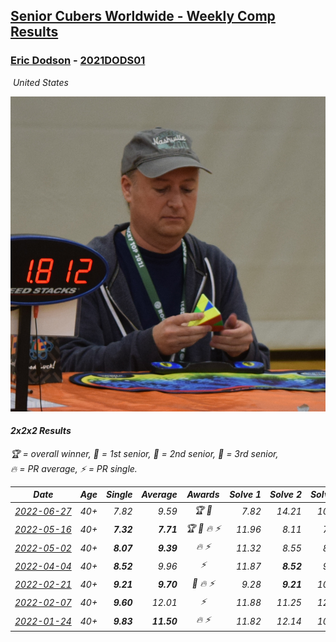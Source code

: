 <style>table {white-space: nowrap;}</style>
<link rel="stylesheet" type="text/css" href="/scw-comp/css/flags.css" />

## [Senior Cubers Worldwide - Weekly Comp Results](/scw-comp/results/)
### [Eric Dodson](README.md) - [2021DODS01](https://www.worldcubeassociation.org/persons/2021DODS01?event=222)

<i class="flag flag-US" />&nbsp;United States

![Eric Dodson](1639144815.png)

#### 2x2x2 Results

<span style="white-space: nowrap;">🏆 = overall winner</span>, <span style="white-space: nowrap;">🥇 = 1st senior</span>, <span style="white-space: nowrap;">🥈 = 2nd senior</span>, <span style="white-space: nowrap;">🥉 = 3rd senior</span>, <span style="white-space: nowrap;">🔥 = PR average</span>, <span style="white-space: nowrap;">⚡ = PR single</span>.

| Date | Age | Single | Average | Awards | Solve 1 | Solve 2 | Solve 3 | Solve 4 | Solve 5 | Video |
| :--: | :--: | --: | --: | :--: | --: | --: | --: | --: | --: | :-- |
| [2022-06-27](../../results/2022-06-27/222.md) | 40+ | 7.82 | 9.59 | 🏆 🥇 | 7.82 | 14.21 | 10.00 | 8.10 | 10.67 | [Desktop](https://www.facebook.com/events/442599294039591/permalink/450988703200650) / [Mobile](https://m.facebook.com/events/442599294039591?view=permalink&id=450988703200650) |
| [2022-05-16](../../results/2022-05-16/222.md) | 40+ | **7.32** | **7.71** | 🏆 🥇 🔥 ⚡ | 11.96 | 8.11 | 7.36 | **7.32** | 7.65 | [Desktop](https://www.facebook.com/events/359265572736727/permalink/367747015221916) / [Mobile](https://m.facebook.com/events/359265572736727?view=permalink&id=367747015221916) |
| [2022-05-02](../../results/2022-05-02/222.md) | 40+ | **8.07** | **9.39** | 🔥 ⚡ | 11.32 | 8.55 | 8.97 | **8.07** | 10.66 | [Desktop](https://www.facebook.com/events/5764445473571551/permalink/5804032772946154) / [Mobile](https://m.facebook.com/events/5764445473571551?view=permalink&id=5804032772946154) |
| [2022-04-04](../../results/2022-04-04/222.md) | 40+ | **8.52** | 9.96 | ⚡ | 11.87 | **8.52** | 9.94 | 11.34 | 8.61 | [Desktop](https://www.facebook.com/events/655069328915915/permalink/662685828154265) / [Mobile](https://m.facebook.com/events/655069328915915?view=permalink&id=662685828154265) |
| [2022-02-21](../../results/2022-02-21/222.md) | 40+ | **9.21** | **9.70** | 🥉 🔥 ⚡ | 9.28 | **9.21** | 10.47 | 9.34 | 12.46 | [Desktop](https://www.facebook.com/events/509549287201075/permalink/518753962947274) / [Mobile](https://m.facebook.com/events/509549287201075?view=permalink&id=518753962947274) |
| [2022-02-07](../../results/2022-02-07/222.md) | 40+ | **9.60** | 12.01 | ⚡ | 11.88 | 11.25 | 12.91 | 15.58 | **9.60** | [Desktop](https://www.facebook.com/events/1012592279358180/permalink/1020775208539887) / [Mobile](https://m.facebook.com/events/1012592279358180?view=permalink&id=1020775208539887) |
| [2022-01-24](../../results/2022-01-24/222.md) | 40+ | **9.83** | **11.50** | 🔥 ⚡ | 11.82 | 12.14 | 10.53 | 20.25 | **9.83** | [Desktop](https://www.facebook.com/events/1729699367421612/permalink/1739848409740041) / [Mobile](https://m.facebook.com/events/1729699367421612?view=permalink&id=1739848409740041) |


<!-- Global site tag (gtag.js) - Google Analytics -->
<script async src="https://www.googletagmanager.com/gtag/js?id=UA-86348435-3"></script>
<script>window.dataLayer = window.dataLayer || []; function gtag() {dataLayer.push(arguments);} gtag('js', new Date()); gtag('config', 'UA-86348435-3');</script>
